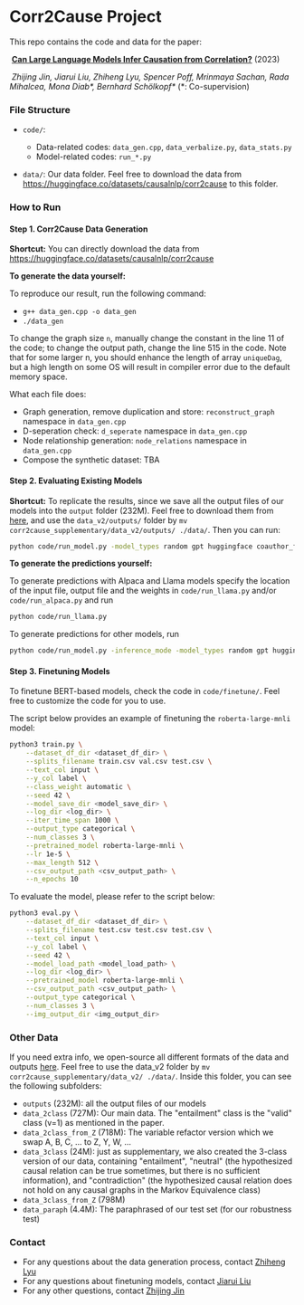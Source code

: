 # Corr2Cause Project

This repo contains the code and data for the paper: 

​		[**Can Large Language Models Infer Causation from Correlation?**](http://arxiv.org/abs/2306.05836) (2023)

​		*Zhijing Jin, Jiarui Liu, Zhiheng Lyu, Spencer Poff, Mrinmaya Sachan, Rada Mihalcea, Mona Diab\*, Bernhard Schölkopf\**       (*: Co-supervision)


### File Structure

- `code/`:
  - Data-related codes: `data_gen.cpp`, `data_verbalize.py`, `data_stats.py`
  - Model-related codes: `run_*.py` 

- `data/`: Our data folder. Feel free to download the data from https://huggingface.co/datasets/causalnlp/corr2cause to this folder.

### How to Run

#### Step 1. Corr2Cause Data Generation

**Shortcut:** You can directly download the data from https://huggingface.co/datasets/causalnlp/corr2cause

**To generate the data yourself:** 

To reproduce our result, run the following command:

* `g++ data_gen.cpp -o data_gen`
* `./data_gen`

To change the graph size `n`, manually change the constant in the line 11 of the code; to change the output path, change the line 515 in the code. Note that for some larger n, you should enhance the length of array `uniqueDag`, but a high length on some OS will result in compiler error due to the default memory space.

What each file does:

* Graph generation, remove duplication and store: `reconstruct_graph` namespace in `data_gen.cpp`
* D-seperation check: `d_seperate` namespace in `data_gen.cpp`
* Node relationship generation: `node_relations` namespace in `data_gen.cpp`
* Compose the synthetic dataset: TBA

#### Step 2. Evaluating Existing Models

**Shortcut:** To replicate the results, since we save all the output files of our models into the `output` folder (232M). Feel free to download them from [here](https://edmond.mpdl.mpg.de/dataset.xhtml?persistentId=doi:10.17617/3.VYGWHY), and use the `data_v2/outputs/` folder by `mv corr2cause_supplementary/data_v2/outputs/ ./data/`. Then you can run:

```bash
python code/run_model.py -model_types random gpt huggingface coauthor_files
```

**To generate the predictions yourself:** 

To generate predictions with Alpaca and Llama models specify the location of the input file, output file and the weights in  `code/run_llama.py` and/or `code/run_alpaca.py` and run

```bash
python code/run_llama.py
```

To generate predictions for other models, run

```bash
python code/run_model.py -inference_mode -model_types random gpt huggingface coauthor_files
```

#### Step 3. Finetuning Models

To finetune BERT-based models, check the code in `code/finetune/`. Feel free to customize the code for you to use.

The script below provides an example of finetuning the `roberta-large-mnli` model:

```bash
python3 train.py \
    --dataset_df_dir <dataset_df_dir> \
    --splits_filename train.csv val.csv test.csv \
    --text_col input \
    --y_col label \
    --class_weight automatic \
    --seed 42 \
    --model_save_dir <model_save_dir> \
    --log_dir <log_dir> \
    --iter_time_span 1000 \
    --output_type categorical \
    --num_classes 3 \
    --pretrained_model roberta-large-mnli \
    --lr 1e-5 \
    --max_length 512 \
    --csv_output_path <csv_output_path> \
    --n_epochs 10
```

To evaluate the model, please refer to the script below:

```bash
python3 eval.py \
    --dataset_df_dir <dataset_df_dir> \
    --splits_filename test.csv test.csv test.csv \
    --text_col input \
    --y_col label \
    --seed 42 \
    --model_load_path <model_load_path> \
    --log_dir <log_dir> \
    --pretrained_model roberta-large-mnli \
    --csv_output_path <csv_output_path> \
    --output_type categorical \
    --num_classes 3 \
    --img_output_dir <img_output_dir>
```



### Other Data

If you need extra info, we open-source all different formats of the data and outputs [here](https://edmond.mpdl.mpg.de/dataset.xhtml?persistentId=doi:10.17617/3.VYGWHY). Feel free to use the data_v2 folder by `mv corr2cause_supplementary/data_v2/ ./data/`. Inside this folder, you can see the following subfolders:

- `outputs` (232M): all the output files of our models
- `data_2class` (727M): Our main data. The "entailment" class is the "valid" class (v=1) as mentioned in the paper.
- `data_2class_from_Z` (718M): The variable refactor version which we swap A, B, C, ... to Z, Y, W, ...
- `data_3class` (24M): just as supplementary, we also created the 3-class version of our data, containing "entailment", "neutral" (the hypothesized causal relation can be true sometimes, but there is no sufficient information), and "contradiction" (the hypothesized causal relation does not hold on any causal graphs in the Markov Equivalence class)
- `data_3class_from_Z` (798M) 
- `data_paraph` (4.4M): The paraphrased of our test set (for our robustness test)

### Contact

- For any questions about the data generation process, contact [Zhiheng Lyu](https://cogito233.github.io/)
- For any questions about finetuning models, contact [Jiarui Liu](https://jiarui-liu.github.io/)
- For any other questions, contact [Zhijing Jin](https://zhijing-jin.com)
